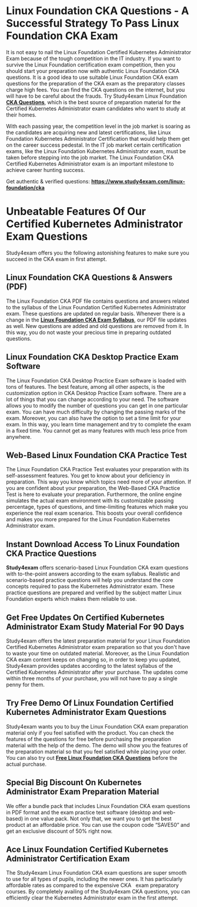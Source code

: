 <h1><strong>Linux Foundation CKA Questions - A Successful Strategy To Pass Linux Foundation CKA Exam</strong></h1>

<p>It is not easy to nail the Linux Foundation Certified Kubernetes Administrator Exam because of the tough competition in the IT industry. If you want to survive the Linux Foundation certification exam competition, then you should start your preparation now with authentic Linux Foundation CKA questions. It is a good idea to use suitable Linux Foundation CKA exam questions for the preparation of the CKA exam as the preparatory classes charge high fees. You can find the CKA questions on the internet, but you will have to be careful about the frauds. Try Study4exam Linux Foundation <a href="https://www.study4exam.com/linux-foundation/info/cka"><strong>CKA Questions</strong></a>, which is the best source of preparation material for the Certified Kubernetes Administrator exam candidates who want to study at their homes.</p>

<p>With each passing year, the competition level in the job market is soaring as the candidates are acquiring new and latest certifications, like Linux Foundation Kubernetes Administrator Certification that would help them get on the career success pedestal. In the IT job market certain certification exams, like the Linux Foundation Kubernetes Administrator exam, must be taken before stepping into the job market. The Linux Foundation CKA Certified Kubernetes Administrator exam is an important milestone to achieve career hunting success.</p>

<p>Get authentic & verified questions: <strong><a href="http://https://www.study4exam.com/linux-foundation/cka">https://www.study4exam.com/linux-foundation/cka</a></strong></p>

<h1><strong>Unbeatable Features Of Our Certified Kubernetes Administrator Exam Questions</strong></h1>

<p>Study4exam offers you the following astonishing features to make sure you succeed in the CKA exam in first attempt.</p>

<h2><strong>Linux Foundation CKA Questions & Answers (PDF)</strong></h2>

<p>The Linux Foundation CKA PDF file contains questions and answers related to the syllabus of the Linux Foundation Certified Kubernetes Administrator exam. These questions are updated on regular basis. Whenever there is a change in the <a href="https://www.study4exam.com/linux-foundation/syllabus/cka"><strong>Linux Foundation CKA Exam Syllabus</strong></a>, our PDF file updates as well. New questions are added and old questions are removed from it. In this way, you do not waste your precious time in preparing outdated questions.</p>


<h2><strong>Linux Foundation CKA Desktop Practice Exam Software</strong></h2>

<p>The Linux Foundation CKA Desktop Practice Exam software is loaded with tons of features. The best feature, among all other aspects, is the customization option in CKA Desktop Practice Exam software. There are a lot of things that you can change according to your need. The software allows you to modify the number of questions you can get in one particular exam. You can have much difficulty by changing the passing marks of the exam. Moreover, you can also have the option to set a time limit for your exam. In this way, you learn time management and try to complete the exam in a fixed time. You cannot get as many features with much less price from anywhere.</p>

<h2><strong>Web-Based Linux Foundation CKA Practice Test</strong></h2>

<p>The Linux Foundation CKA Practice Test evaluates your preparation with its self-assessment features. You get to know about your deficiency in preparation. This way you know which topics need more of your attention. If you are confident about your preparation, the Web-Based CKA Practice Test is here to evaluate your preparation. Furthermore, the online engine simulates the actual exam environment with its customizable passing percentage, types of questions, and time-limiting features which make you experience the real exam scenarios. This boosts your overall confidence and makes you more prepared for the Linux Foundation Kubernetes Administrator exam.</p>

<h2><strong>Instant Download Access To Linux Foundation CKA Practice Questions</strong></h2>

<p><strong>Study4exam</strong> offers scenario-based Linux Foundation CKA exam questions with to-the-point answers according to the exam syllabus. Realistic and scenario-based practice questions will help you understand the core concepts required to pass the Kubernetes Administrator exam. These practice questions are prepared and verified by the subject matter Linux Foundation experts which makes them reliable to use.</p>


<h2><strong>Get Free Updates On Certified Kubernetes Administrator Exam Study Material For 90 Days</strong></h2>

<p>Study4exam offers the latest preparation material for your Linux Foundation Certified Kubernetes Administrator exam preparation so that you don't have to waste your time on outdated material. Moreover, as the Linux Foundation CKA exam content keeps on changing so, in order to keep you updated, Study4exam provides updates according to the latest syllabus of the Certified Kubernetes Administrator after your purchase. The updates come within three months of your purchase, you will not have to pay a single penny for them.</p>

<h2><strong>Try Free Demo Of Linux Foundation Certified Kubernetes Administrator Exam Questions</strong></h2>

<p>Study4exam wants you to buy the Linux Foundation CKA exam preparation material only if you feel satisfied with the product. You can check the features of the questions for free before purchasing the preparation material with the help of the demo. The demo will show you the features of the preparation material so that you feel satisfied while placing your order. You can also try out <a href="https://www.study4exam.com/linux-foundation/free-cka-questions"><strong>Free Linux Foundation CKA Questions</strong></a> before the actual purchase.</p>

<h2><strong>Special Big Discount On Kubernetes Administrator Exam Preparation Material</strong></h2>

<p>We offer a bundle pack that includes Linux Foundation CKA exam questions in PDF format and the exam practice test software (desktop and web-based) in one value pack. Not only that, we want you to get the best product at an affordable price. You can use the coupon code “SAVE50” and get an exclusive discount of 50% right now.</p>

<h2><strong>Ace Linux Foundation Certified Kubernetes Administrator Certification Exam</strong></h2>

<p>The Study4exam Linux Foundation CKA exam questions are super smooth to use for all types of pupils, including the newer ones. It has particularly affordable rates as compared to the expensive CKA   exam preparatory courses. By completely availing of the Study4exam CKA questions, you can efficiently clear the Kubernetes Administrator exam in the first attempt.<br />
 </p>
